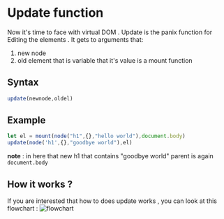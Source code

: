 # Update function
Now it's time to face with virtual DOM . Update is the panix function for Editing the elements . It gets to arguments that:

1. new node 
2. old element that is variable that it's value is a mount function
## Syntax
```js
update(newnode,oldel)
```
## Example
```js
let el = mount(node("h1",{},"hello world"),document.body)
update(node('h1',{},"goodbye world"),el)
```
**note** : in here that new h1 that contains "goodbye world" parent is again `document.body`
## How it works ?
If you are interested that how to does update works , you can look at this flowchart :
![flowchart](https://github.com/blob/dev/docs/img/flowchart.png)
